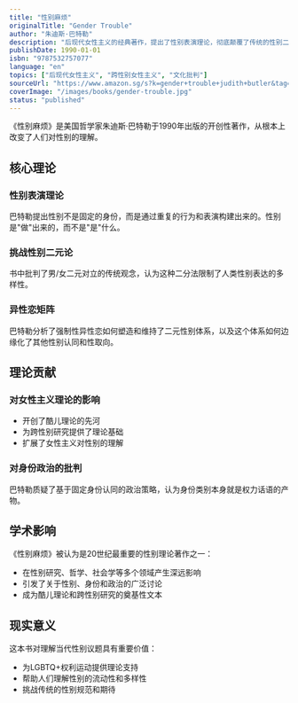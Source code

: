 ```yaml
---
title: "性别麻烦"
originalTitle: "Gender Trouble"
author: "朱迪斯·巴特勒"
description: "后现代女性主义的经典著作，提出了性别表演理论，彻底颠覆了传统的性别二元论观念。"
publishDate: 1990-01-01
isbn: "9787532757077"
language: "en"
topics: ["后现代女性主义", "跨性别女性主义", "文化批判"]
sourceUrl: "https://www.amazon.sg/s?k=gender+trouble+judith+butler&tag=inkrupt-22"
coverImage: "/images/books/gender-trouble.jpg"
status: "published"
---
```


《性别麻烦》是美国哲学家朱迪斯·巴特勒于1990年出版的开创性著作，从根本上改变了人们对性别的理解。

## 核心理论

### 性别表演理论
巴特勒提出性别不是固定的身份，而是通过重复的行为和表演构建出来的。性别是"做"出来的，而不是"是"什么。

### 挑战性别二元论
书中批判了男/女二元对立的传统观念，认为这种二分法限制了人类性别表达的多样性。

### 异性恋矩阵
巴特勒分析了强制性异性恋如何塑造和维持了二元性别体系，以及这个体系如何边缘化了其他性别认同和性取向。

## 理论贡献

### 对女性主义理论的影响
- 开创了酷儿理论的先河
- 为跨性别研究提供了理论基础
- 扩展了女性主义对性别的理解

### 对身份政治的批判
巴特勒质疑了基于固定身份认同的政治策略，认为身份类别本身就是权力话语的产物。

## 学术影响

《性别麻烦》被认为是20世纪最重要的性别理论著作之一：
- 在性别研究、哲学、社会学等多个领域产生深远影响
- 引发了关于性别、身份和政治的广泛讨论
- 成为酷儿理论和跨性别研究的奠基性文本

## 现实意义

这本书对理解当代性别议题具有重要价值：
- 为LGBTQ+权利运动提供理论支持
- 帮助人们理解性别的流动性和多样性
- 挑战传统的性别规范和期待